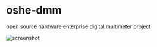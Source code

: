 # oshe-dmm
open source hardware enterprise digital multimeter project

![screenshot](photos_and_screenshots/Project_Update_1_DMM_Sketch-1.png)
